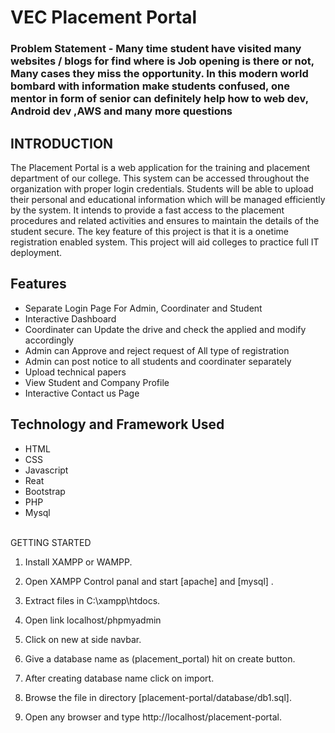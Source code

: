 # VEC Placement Portal


### Problem Statement - Many time student have visited many websites / blogs for find where is Job opening is there or not, Many cases they miss the opportunity. In this modern world bombard with information make students confused, one mentor in form of senior can definitely help how to web dev, Android dev ,AWS and many more questions 




## INTRODUCTION

The Placement Portal is a web application for the training and  placement department of our college. This system can be accessed throughout the  organization with proper login credentials. Students will be able to upload their  personal and educational information which will be managed efficiently by the  system. It intends to provide a fast access to the placement procedures and related  activities and ensures to maintain the details of the student secure. The key feature of  this project is that it is a onetime registration enabled system. This project will aid  colleges to practice full IT deployment.



## Features
- Separate Login Page For Admin, Coordinater and Student
- Interactive Dashboard
- Coordinater can Update the drive and check the applied and modify accordingly
- Admin can Approve and reject request of All type of registration 
- Admin can post notice to all students and coordinater separately
- Upload technical papers
- View Student and Company Profile
- Interactive Contact us Page



## Technology and Framework Used
- HTML
- CSS
- Javascript
- Reat
- Bootstrap
- PHP
- Mysql



<br>
GETTING STARTED

1. Install XAMPP or WAMPP.

2. Open XAMPP Control panal and start [apache] and [mysql] .

3. Extract files in C:\xampp\htdocs.

4. Open link localhost/phpmyadmin

5. Click on new at side navbar.

6. Give a database name as (placement_portal) hit on create button.

7. After creating database name click on import.

8. Browse the file in directory [placement-portal/database/db1.sql].

9. Open any browser and type http://localhost/placement-portal.


